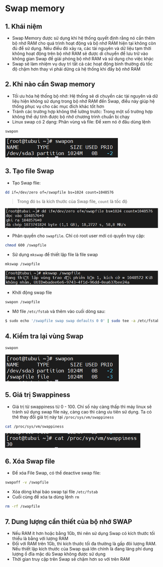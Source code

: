 # Swap memory
## 1. Khái niệm
- Swap Memory được sử dụng khi hệ thống quyết định rằng nó cần thêm bộ nhớ RAM cho quá trình hoạt động và bộ nhớ RAM hiện tại không còn đủ để sử dụng. Nếu điều đó xảy ra, các tài nguyên và dữ liệu tạm thời không hoạt động trên bộ nhớ RAM sẽ được di chuyển để lưu trữ vào không gian Swap để giải phóng bộ nhớ RAM và sử dụng cho việc khác
- Swap sẽ làm nhiệm vụ duy trì tất cả các hoạt động bình thường dù tốc độ chậm hơn thay vì phải dừng cả hệ thống khi đầy bộ nhớ RAM
## 2. Khi nào cần Swap memory
- Tối ưu hóa hệ thống bộ nhớ: Hệ thống sẽ di chuyển các tài nguyên và dữ liệu hiện không sử dụng trong bộ nhớ RAM đến Swap, điều này giúp hệ thống phục vụ cho các mục đích khác tốt hơn
- Tránh các trường hợp không thể lường trước: Trong một số trường hợp không thể dự tính được bộ nhớ chương trình chuẩn bị chạy
- Linux swap có 2 dạng: Phân vùng và file: Để xem nó ở đâu dùng lệnh
```sh
swapon
```

![](./images/swapon.png)

## 3. Tạo file Swap
- Tạo Swap flie:
```sh
dd if=/dev/zero of=/swapfile bs=1024 count=1048576
```

> Trong đó `bs` là kích thước của Swap file, `count` là tốc độ

![](./images/addswapfile.png)

- Phân quyền cho `swapfile`. Chỉ có root user mới có quyền truy cập:
```sh
chmod 600 /swapfile
```

- Sử dụng `mkswap` để thiết lập file là file swap
```sh
mkswap /swapfile
```

![](./images/mkswap.png)

- Khởi động swap file
```sh
swapon /swapfile
```

- Mở file `/etc/fstab` và thêm vào cuối dòng sau:
```sh
$ sudo echo '/swapfile swap swap defaults 0 0' | sudo tee -a /etc/fstab
```

## 4. Kiểm tra lại vùng Swap
```sh
swapon
```

![](./images/checkswap.png)

## 5. Giá trị Swappiness
- Giá trị từ swappiness từ 0 - 100. Chỉ số này càng thấp thì máy linux sẽ tránh sử dụng swap file này, càng cao thì càng ưu tiên sử dụng. Ta có thê thay đổi giá trị này tại `/proc/sys/vm/swappiness`
```sh
cat /proc/sys/vm/swappiness
```

![](./images/swappiness.png)

## 6. Xóa Swap file
- Để xóa File Swap, có thể deactive swap file:
```sh
swapoff -v /swapfile
```
- Xóa dòng khai báo swap tại file `/etc/fstab`
- Cuối cùng để xóa ta dùng lệnh `rm`
```sh
rm -rf /swapfile
```
## 7. Dung lượng cần thiết của bộ nhớ SWAP
- Nếu RAM ít hơn hoặc bằng 1Gb, thì nên sử dụng Swap có kích thước tối thiểu là bằng với lượng RAM
- Đối với RAM trên 1Gb, thì kích thước tối đa thường là gấp đôi lượng RAM. Nếu thiết lập kích thước của Swap quá lớn chính là đang lãng phí dung lượng ổ đĩa mặc dù Swap không được sử dụng
- Thời gian truy cập trên Swap sẽ chậm hơn so với trên RAM